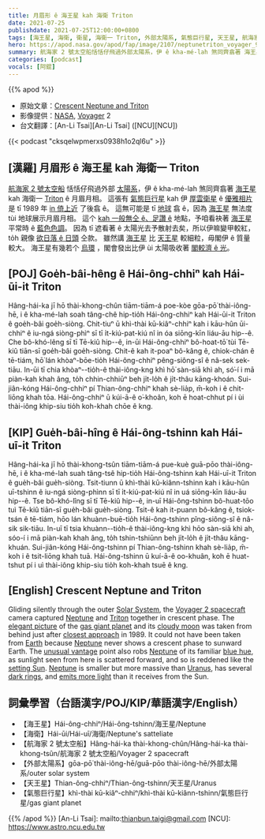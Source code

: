 ```yaml
---
title: 月眉形 ê 海王星 kah 海衛 Triton
date: 2021-07-25
publishdate: 2021-07-25T12:00:00+0800
tags: [海王星, 海衛, 衛星, 海衛一 Triton, 外部太陽系, 氣態巨行星, 天王星, 航海家 2 號]
hero: https://apod.nasa.gov/apod/fap/image/2107/neptunetriton_voyager_960.jpg
summary: 航海家 2 號太空船恬恬仔飛過外部太陽系，伊 ê kha-mé-lah 煞同齊翕著 海王星 kah 海衛一  Triton ê 月眉月相。
categories: [podcast]
vocals: [阿錕]
---
```


{{% apod %}}

- 原始文章：[Crescent Neptune and Triton](https://apod.nasa.gov/apod/ap210725.html)
- 影像提供：[NASA](https://www.nasa.gov/), [Voyager](https://voyager.jpl.nasa.gov/) 2
- 台文翻譯：[An-Li Tsai][An-Li Tsai] ([NCU][NCU])

{{< podcast "cksqelwpmerxs0938h1o2ql6u" >}}

## [漢羅] 月眉形 ê 海王星 kah 海衛一  Triton
[航海家 2 號太空船][Voyager 2 spacecraft] 恬恬仔飛過外部 [太陽系][Solar System]，伊 ê kha-mé-lah 煞同齊翕著 [海王星][Neptune 1] kah 海衛一  [Triton][Triton] ê 月眉月相。
這張有 [氣態巨行星][gas giant planet] kah 伊 [厚雲衛星][cloudy moon] ê [優雅相片][elegant picture] 是 tī 1989 年 [in 倚上近][closest approach] 了後翕 ê。
這無可能是 tī [地球][Earth] 翕 ê，因為 [海王星][Neptune 2] 無法度 tùi 地球展示月眉月相。
這个 [kah 一般無仝 ê、足讚 ê][unusual vantage] 地點，予咱看袂著 [海王星][Neptune 3] 平常時 ê [藍色色調][blue hue]。
因為 tī 遮看著 ê 太陽光去予散射去矣，所以伊嘛變甲較紅，to̍h 親像 [欲日落 ê 日頭][setting Sun] 仝款。
雖然講 [海王星][Neptune 4] 比 [天王星][Uranus] 較細粒，毋閣伊 ê 質量較大。
海王星有幾若个 [烏環][dark rings] ，閣會發出比伊 ùi 太陽吸收著 [閣較濟 ê 光][emits more light]。

## [POJ] Goe̍h-bâi-hêng ê Hái-ông-chhiⁿ kah Hái-ūi-it Triton
Hâng-hái-ka jī hō thài-khong-chûn tiām-tiām-á poe-kòe gōa-pō͘ thài-iông-hē, i ê kha-mé-lah soah tâng-chê hip-tio̍h Hái-ông-chhiⁿ kah Hái-ūi-it Triton ê goe̍h-bâi goe̍h-siòng.
Chit-tiuⁿ ū khì-thài kū-kiâⁿ-chhiⁿ kah i kāu-hûn ūi-chhiⁿ ê iu-ngá siòng-phìⁿ sī tī i̍t-kiú-pat-kiú nî in óa siōng-kīn liáu-āu hip--ê.
Che bô-khó-lêng sī tī Tē-kiû hip--ê, in-ūi Hái-ông-chhiⁿ bô-hoat-tō͘ tùi Tē-kiû tiān-sī goe̍h-bâi goe̍h-siòng.
Chit-ê kah it-poaⁿ bô-kâng ê, chiok-chán ê tē-tiám, hō͘ lán khòaⁿ-bōe-tio̍h Hái-ông-chhiⁿ pêng-siông-sî ê nâ-sek sek-tiāu.
In-ūi tī chia khòaⁿ--tio̍h-ê thài-iông-kng khì hō͘ sàn-siā khì ah, só͘-í i mā piàn-kah khah âng, to̍h chhin-chhiūⁿ beh ji̍t-lo̍h ê ji̍t-thâu kāng-khoán.
Sui-jiân-kóng Hái-ông-chhiⁿ pí Thian-ông-chhiⁿ khah sè-lia̍p, m̄-koh i ê chit-liōng khah tōa.
Hái-ông-chhiⁿ ū kúi-ā-ê o͘-khoân, koh ē hoat-chhut pí i ùi thài-iông khip-siu tio̍h koh-khah chōe ê kng.

## [KIP] Gue̍h-bâi-hîng ê Hái-ông-tshinn kah Hái-uī-it Triton
Hâng-hái-ka jī hō thài-khong-tsûn tiām-tiām-á pue-kuè guā-pōo thài-iông-hē, i ê kha-mé-lah suah tâng-tsê hip-tio̍h Hái-ông-tshinn kah Hái-uī-it Triton ê gue̍h-bâi gue̍h-siòng.
Tsit-tiunn ū khì-thài kū-kiânn-tshinn kah i kāu-hûn uī-tshinn ê iu-ngá siòng-phìnn sī tī i̍t-kiú-pat-kiú nî in uá siōng-kīn liáu-āu hip--ê.
Tse bô-khó-lîng sī tī Tē-kiû hip--ê, in-uī Hái-ông-tshinn bô-huat-tōo tuì Tē-kiû tiān-sī gue̍h-bâi gue̍h-siòng.
Tsit-ê kah it-puann bô-kâng ê, tsiok-tsán ê tē-tiám, hōo lán khuànn-buē-tio̍h Hái-ông-tshinn pîng-siông-sî ê nâ-sik sik-tiāu.
In-uī tī tsia khuànn--tio̍h-ê thài-iông-kng khì hōo sàn-siā khì ah, sóo-í i mā piàn-kah khah âng, to̍h tshin-tshiūnn beh ji̍t-lo̍h ê ji̍t-thâu kāng-khuán.
Sui-jiân-kóng Hái-ông-tshinn pí Thian-ông-tshinn khah sè-lia̍p, m̄-koh i ê tsit-liōng khah tuā.
Hái-ông-tshinn ū kuí-ā-ê oo-khuân, koh ē huat-tshut pí i uì thài-iông khip-siu tio̍h koh-khah tsuē ê kng.


## [English] Crescent Neptune and Triton
Gliding silently through the outer [Solar System][Solar System], the [Voyager 2 spacecraft][Voyager 2 spacecraft] camera captured [Neptune][Neptune 1] and [Triton][Triton] together in crescent phase.
The [elegant picture][elegant picture] of the [gas giant planet][gas giant planet] and its [cloudy moon][cloudy moon] was taken from behind just after [closest approach][closest approach] in 1989.
It could not have been taken from [Earth][Earth] because [Neptune][Neptune 2] never shows a crescent phase to sunward Earth.
The [unusual vantage][unusual vantage] point also robs [Neptune][Neptune 3] of its familiar [blue hue][blue hue], as sunlight seen from here is scattered forward, and so is reddened like the [setting Sun][setting Sun].
[Neptune][Neptune 4] is smaller but more massive than [Uranus][Uranus], has several [dark rings][dark rings], and [emits more light][emits more light] than it receives from the Sun.

## 詞彙學習（台語漢字/POJ/KIP/華語漢字/English）
- 【海王星】Hái-ông-chhiⁿ/Hái-ông-tshinn/海王星/Neptune
- 【海衛】Hái-ūi/Hái-uī/海衛/Neptune's satteliate
- 【航海家 2 號太空船】Hâng-hái-ka thài-khong-chûn/Hâng-hái-ka thài-khong-tsûn/航海家 2 號太空船/Voyager 2 spacecraft
- 【外部太陽系】gōa-pō͘ thài-iông-hē/guā-pōo thài-iông-hē/外部太陽系/outer solar system
- 【天王星】Thian-ông-chhiⁿ/Thian-ông-tshinn/天王星/Uranus
- 【氣態巨行星】khì-thài kū-kiâⁿ-chhiⁿ/khì-thài kū-kiânn-tshinn/氣態巨行星/gas giant planet

{{% /apod %}}
[An-Li Tsai]: mailto:thianbun.taigi@gmail.com
[NCU]: https://www.astro.ncu.edu.tw

[Solar System]:https://solarsystem.nasa.gov/solar-system/our-solar-system/overview/
[Voyager 2 spacecraft]:https://www.jpl.nasa.gov/missions/voyager-2
[Neptune 1]:http://en.wikipedia.org/wiki/Neptune
[Triton]:https://apod.nasa.gov/apod/ap070304.html
[elegant picture]:http://pds.jpl.nasa.gov/planets/captions/neptune/parting.htm
[gas giant planet]:https://solarsystem.nasa.gov/planets/neptune/in-depth/
[cloudy moon]:https://en.wikipedia.org/wiki/Triton_(moon)#Atmosphere
[closest approach]:https://apod.nasa.gov/apod/ap140826.html
[Earth]:https://apod.nasa.gov/apod/ap070325.html
[Neptune 2]:https://youtu.be/NStn7zZKXfE
[unusual vantage]:https://photojournal.jpl.nasa.gov/catalog/PIA02247
[Neptune 3]:https://open.spotify.com/episode/5Hc4tnazxSYJZdltUW0IV2
[blue hue]:https://apod.nasa.gov/apod/ap150215.html
[setting Sun]:https://apod.nasa.gov/apod/ap151202.html
[Neptune 4]:https://nssdc.gsfc.nasa.gov/photo_gallery/photogallery-neptune.html
[Uranus]:https://en.wikipedia.org/wiki/Uranus
[dark rings]:http://pds-rings.seti.org/neptune/
[emits more light]:https://en.wikipedia.org/wiki/Neptune#Internal_heating

